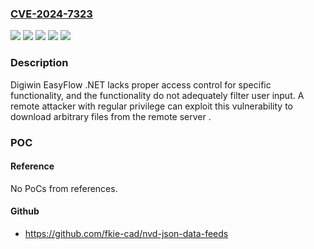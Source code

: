 ### [CVE-2024-7323](https://cve.mitre.org/cgi-bin/cvename.cgi?name=CVE-2024-7323)
![](https://img.shields.io/static/v1?label=Product&message=EasyFlow%20.NET&color=blue)
![](https://img.shields.io/static/v1?label=Version&message=5.*%20&color=brightgreen)
![](https://img.shields.io/static/v1?label=Version&message=6.1.*%20&color=brightgreen)
![](https://img.shields.io/static/v1?label=Version&message=6.6.*%20&color=brightgreen)
![](https://img.shields.io/static/v1?label=Vulnerability&message=CWE-36%20Absolute%20Path%20Traversal&color=brightgreen)

### Description

Digiwin EasyFlow .NET lacks proper access control for specific functionality, and the functionality do not adequately filter user input. A remote attacker with regular privilege can exploit this vulnerability to download arbitrary files from the remote server .

### POC

#### Reference
No PoCs from references.

#### Github
- https://github.com/fkie-cad/nvd-json-data-feeds

